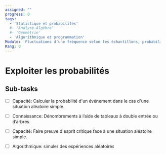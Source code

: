 ```yaml
---
assigned: ""
progress: 0
tags:
  - 'Statistique et probabilités'
  #- 'Analyse-Algèbre'
  #- 'Géométrie'
  - 'Algorithmique et programmation'
Module: 'Fluctuations d’une fréquence selon les échantillons, probabilités'
Rang: 0
---
```


# Exploiter les probabilités

## Sub-tasks

- [ ] Capacité: Calculer la probabilité d'un événement dans le cas d'une situation aléatoire simple.
- [ ] Connaissance: Dénombrements à l’aide de tableaux à double entrée ou d’arbres.
- [ ] Capacité: Faire preuve d'esprit critique face à une situation aléatoire simple.
- [ ] Algorithmique: simuler des expériences aléatoires

